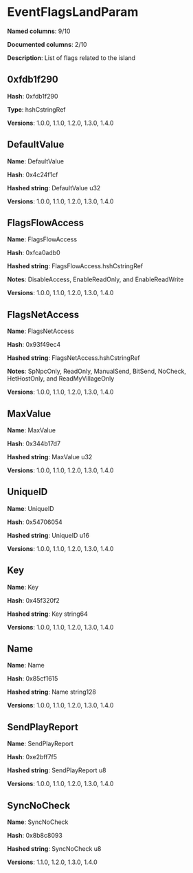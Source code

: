 # EventFlagsLandParam
**Named columns**: 9/10

**Documented columns**: 2/10

**Description**: List of flags related to the island 
## 0xfdb1f290

**Hash**: 0xfdb1f290

**Type**: hshCstringRef

**Versions**: 1.0.0, 1.1.0, 1.2.0, 1.3.0, 1.4.0

## DefaultValue

**Name**: DefaultValue

**Hash**: 0x4c24f1cf

**Hashed string**: DefaultValue u32

**Versions**: 1.0.0, 1.1.0, 1.2.0, 1.3.0, 1.4.0

## FlagsFlowAccess

**Name**: FlagsFlowAccess

**Hash**: 0xfca0adb0

**Hashed string**: FlagsFlowAccess.hshCstringRef

**Notes**: DisableAccess, EnableReadOnly, and EnableReadWrite

**Versions**: 1.0.0, 1.1.0, 1.2.0, 1.3.0, 1.4.0

## FlagsNetAccess

**Name**: FlagsNetAccess

**Hash**: 0x93f49ec4

**Hashed string**: FlagsNetAccess.hshCstringRef

**Notes**: SpNpcOnly, ReadOnly, ManualSend, BitSend, NoCheck, HetHostOnly, and ReadMyVillageOnly

**Versions**: 1.0.0, 1.1.0, 1.2.0, 1.3.0, 1.4.0

## MaxValue

**Name**: MaxValue

**Hash**: 0x344b17d7

**Hashed string**: MaxValue u32

**Versions**: 1.0.0, 1.1.0, 1.2.0, 1.3.0, 1.4.0

## UniqueID

**Name**: UniqueID

**Hash**: 0x54706054

**Hashed string**: UniqueID u16

**Versions**: 1.0.0, 1.1.0, 1.2.0, 1.3.0, 1.4.0

## Key

**Name**: Key

**Hash**: 0x45f320f2

**Hashed string**: Key string64

**Versions**: 1.0.0, 1.1.0, 1.2.0, 1.3.0, 1.4.0

## Name

**Name**: Name

**Hash**: 0x85cf1615

**Hashed string**: Name string128

**Versions**: 1.0.0, 1.1.0, 1.2.0, 1.3.0, 1.4.0

## SendPlayReport

**Name**: SendPlayReport

**Hash**: 0xe2bff7f5

**Hashed string**: SendPlayReport u8

**Versions**: 1.0.0, 1.1.0, 1.2.0, 1.3.0, 1.4.0

## SyncNoCheck

**Name**: SyncNoCheck

**Hash**: 0x8b8c8093

**Hashed string**: SyncNoCheck u8

**Versions**: 1.1.0, 1.2.0, 1.3.0, 1.4.0

